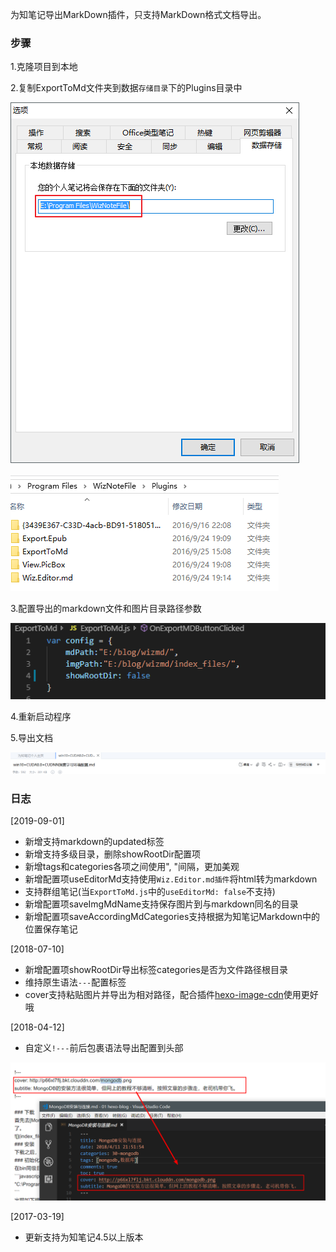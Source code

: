 为知笔记导出MarkDown插件，只支持MarkDown格式文档导出。

### 步骤
1.克隆项目到本地

2.复制ExportToMd文件夹到数据`存储目录`下的Plugins目录中

![](images/afc9fcec-4ca7-4913-8cd9-180d8a3f838b.png)

![](images/3f17a9ea-472a-4e5c-899f-3922030c8cd1.png)

3.配置导出的markdown文件和图片目录路径参数

![](images/2019-09-01-11-58-11.png)

4.重新启动程序

5.导出文档

![](images/2019-09-01-12-00-11.png)

### 日志
[2019-09-01]
- 新增支持markdown的updated标签
- 新增支持多级目录，删除showRootDir配置项
- 新增tags和categories各项之间使用", "间隔，更加美观
- 新增配置项useEditorMd支持使用`Wiz.Editor.md插件`将html转为markdown
- 支持群组笔记(当`ExportToMd.js`中的`useEditorMd: false`不支持)
- 新增配置项saveImgMdName支持保存图片到与markdown同名的目录
- 新增配置项saveAccordingMdCategories支持根据为知笔记Markdown中的位置保存笔记

[2018-07-10]
- 新增配置项showRootDir导出标签categories是否为文件路径根目录
- 维持原生语法`---`配置标签
- cover支持粘贴图片并导出为相对路径，配合插件[hexo-image-cdn](https://github.com/lzuliuyun/hexo-image-cdn)使用更好哦

[2018-04-12]
- 自定义`!---`前后包裹语法导出配置到头部

![](images/3a0f2c85-fda0-449b-80cb-8773cc5baf65.png)

[2017-03-19]
- 更新支持为知笔记4.5以上版本